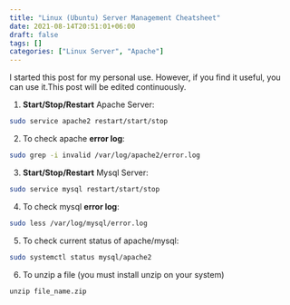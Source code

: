 ```yaml
---
title: "Linux (Ubuntu) Server Management Cheatsheet"
date: 2021-08-14T20:51:01+06:00
draft: false
tags: []
categories: ["Linux Server", "Apache"]
---
```


I started this post for my personal use. However, if you find it useful, you can use it.This post will be edited continuously.

1. **Start/Stop/Restart** Apache Server:
```bash
sudo service apache2 restart/start/stop
```

2. To check apache **error log**: 
```bash
sudo grep -i invalid /var/log/apache2/error.log
```

3. **Start/Stop/Restart** Mysql Server:
```bash
sudo service mysql restart/start/stop
```

4. To check mysql **error log**:
```bash
sudo less /var/log/mysql/error.log
```

5. To check current status of apache/mysql:
```bash
sudo systemctl status mysql/apache2
```

6. To unzip a file (you must install unzip on your system)
```
unzip file_name.zip
```
